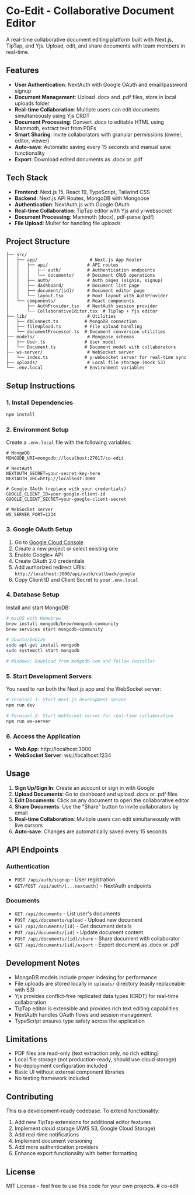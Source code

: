 # Co-Edit - Collaborative Document Editor

A real-time collaborative document editing platform built with Next.js, TipTap, and Yjs. Upload, edit, and share documents with team members in real-time.

## Features

- **User Authentication**: NextAuth with Google OAuth and email/password signup
- **Document Management**: Upload .docx and .pdf files, store in local uploads folder
- **Real-time Collaboration**: Multiple users can edit documents simultaneously using Yjs CRDT
- **Document Processing**: Convert .docx to editable HTML using Mammoth, extract text from PDFs
- **Smart Sharing**: Invite collaborators with granular permissions (owner, editor, viewer)
- **Auto-save**: Automatic saving every 15 seconds and manual save functionality
- **Export**: Download edited documents as .docx or .pdf

## Tech Stack

- **Frontend**: Next.js 15, React 19, TypeScript, Tailwind CSS
- **Backend**: Next.js API Routes, MongoDB with Mongoose
- **Authentication**: NextAuth.js with Google OAuth
- **Real-time Collaboration**: TipTap editor with Yjs and y-websocket
- **Document Processing**: Mammoth (docx), pdf-parse (pdf)
- **File Upload**: Multer for handling file uploads

## Project Structure

```
├── src/
│   ├── app/                    # Next.js App Router
│   │   ├── api/               # API routes
│   │   │   ├── auth/          # Authentication endpoints
│   │   │   └── documents/     # Document CRUD operations
│   │   ├── auth/              # Auth pages (signin, signup)
│   │   ├── dashboard/         # Document list page
│   │   ├── document/[id]/     # Document editor page
│   │   └── layout.tsx         # Root layout with AuthProvider
│   └── components/            # React components
│       ├── AuthProvider.tsx   # NextAuth session provider
│       └── CollaborativeEditor.tsx  # TipTap + Yjs editor
├── lib/                       # Utilities
│   ├── dbConnect.ts          # MongoDB connection
│   ├── fileUpload.ts         # File upload handling
│   └── documentProcessor.ts  # Document conversion utilities
├── models/                    # Mongoose schemas
│   ├── User.ts               # User model
│   └── Document.ts           # Document model with collaborators
├── ws-server/                 # WebSocket server
│   └── index.ts              # y-websocket server for real-time sync
├── uploads/                   # Local file storage (mock S3)
└── .env.local                # Environment variables
```

## Setup Instructions

### 1. Install Dependencies

```bash
npm install
```

### 2. Environment Setup

Create a `.env.local` file with the following variables:

```env
# MongoDB
MONGODB_URI=mongodb://localhost:27017/co-edit

# NextAuth
NEXTAUTH_SECRET=your-secret-key-here
NEXTAUTH_URL=http://localhost:3000

# Google OAuth (replace with your credentials)
GOOGLE_CLIENT_ID=your-google-client-id
GOOGLE_CLIENT_SECRET=your-google-client-secret

# WebSocket server
WS_SERVER_PORT=1234
```

### 3. Google OAuth Setup

1. Go to [Google Cloud Console](https://console.cloud.google.com/)
2. Create a new project or select existing one
3. Enable Google+ API
4. Create OAuth 2.0 credentials
5. Add authorized redirect URIs: `http://localhost:3000/api/auth/callback/google`
6. Copy Client ID and Client Secret to your `.env.local`

### 4. Database Setup

Install and start MongoDB:

```bash
# macOS with Homebrew
brew install mongodb/brew/mongodb-community
brew services start mongodb-community

# Ubuntu/Debian
sudo apt-get install mongodb
sudo systemctl start mongodb

# Windows: Download from mongodb.com and follow installer
```

### 5. Start Development Servers

You need to run both the Next.js app and the WebSocket server:

```bash
# Terminal 1: Start Next.js development server
npm run dev

# Terminal 2: Start WebSocket server for real-time collaboration
npm run ws-server
```

### 6. Access the Application

- **Web App**: http://localhost:3000
- **WebSocket Server**: ws://localhost:1234

## Usage

1. **Sign Up/Sign In**: Create an account or sign in with Google
2. **Upload Documents**: Go to dashboard and upload .docx or .pdf files
3. **Edit Documents**: Click on any document to open the collaborative editor
4. **Share Documents**: Use the "Share" button to invite collaborators by email
5. **Real-time Collaboration**: Multiple users can edit simultaneously with live cursors
6. **Auto-save**: Changes are automatically saved every 15 seconds

## API Endpoints

### Authentication
- `POST /api/auth/signup` - User registration
- `GET/POST /api/auth/[...nextauth]` - NextAuth endpoints

### Documents
- `GET /api/documents` - List user's documents
- `POST /api/documents/upload` - Upload new document
- `GET /api/documents/[id]` - Get document details
- `PUT /api/documents/[id]` - Update document content
- `POST /api/documents/[id]/share` - Share document with collaborator
- `GET /api/documents/[id]/export` - Export document as .docx or .pdf

## Development Notes

- MongoDB models include proper indexing for performance
- File uploads are stored locally in `uploads/` directory (easily replaceable with S3)
- Yjs provides conflict-free replicated data types (CRDT) for real-time collaboration
- TipTap editor is extensible and provides rich text editing capabilities
- NextAuth handles OAuth flows and session management
- TypeScript ensures type safety across the application

## Limitations

- PDF files are read-only (text extraction only, no rich editing)
- Local file storage (not production-ready, should use cloud storage)
- No deployment configuration included
- Basic UI without external component libraries
- No testing framework included

## Contributing

This is a development-ready codebase. To extend functionality:

1. Add new TipTap extensions for additional editor features
2. Implement cloud storage (AWS S3, Google Cloud Storage)
3. Add real-time notifications
4. Implement document versioning
5. Add more authentication providers
6. Enhance export functionality with better formatting

## License

MIT License - feel free to use this code for your own projects.
#   c o - e d i t  
 